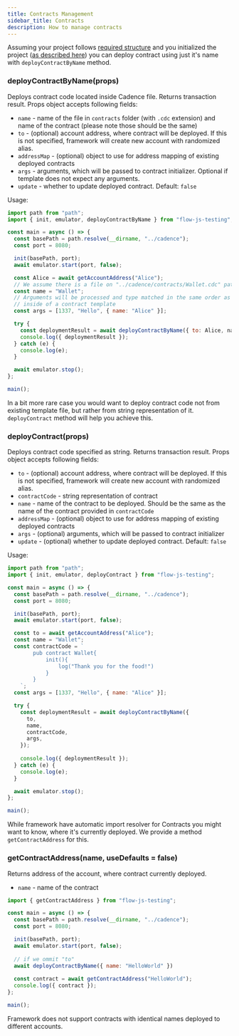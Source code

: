 ```yaml
---
title: Contracts Management
sidebar_title: Contracts
description: How to manage contracts
---
```


Assuming your project follows [required structure](https://docs.onflow.org/flow-js-testing/structure) and you
initialized the project ([as described here](https://docs.onflow.org/flow-js-testing/init)) you can deploy contract
using just it's name with `deployContractByName` method.

### deployContractByName(props)

Deploys contract code located inside Cadence file. Returns transaction result.
Props object accepts following fields:

- `name` - name of the file in `contracts` folder (with `.cdc` extension) and name of the contract (please note those should be the same)
- `to` - (optional) account address, where contract will be deployed. If this is not specified, framework will
  create new account with randomized alias.
- `addressMap` - (optional) object to use for address mapping of existing deployed contracts
- `args` - arguments, which will be passed to contract initializer. Optional if template does not expect any arguments.
- `update` - whether to update deployed contract. Default: `false`

Usage:

```javascript
import path from "path";
import { init, emulator, deployContractByName } from "flow-js-testing";

const main = async () => {
  const basePath = path.resolve(__dirname, "../cadence");
  const port = 8080;

  init(basePath, port);
  await emulator.start(port, false);

  const Alice = await getAccountAddress("Alice");
  // We assume there is a file on "../cadence/contracts/Wallet.cdc" path
  const name = "Wallet";
  // Arguments will be processed and type matched in the same order as they are specified
  // inside of a contract template
  const args = [1337, "Hello", { name: "Alice" }];

  try {
    const deploymentResult = await deployContractByName({ to: Alice, name });
    console.log({ deploymentResult });
  } catch (e) {
    console.log(e);
  }

  await emulator.stop();
};

main();
```

In a bit more rare case you would want to deploy contract code not from existing template file, but rather
from string representation of it. `deployContract` method will help you achieve this.

### deployContract(props)

Deploys contract code specified as string. Returns transaction result.
Props object accepts following fields:

- `to` - (optional) account address, where contract will be deployed. If this is not specified, framework will 
  create new account with randomized alias.
- `contractCode` - string representation of contract
- `name` - name of the contract to be deployed. Should be the same as the name of the contract provided in `contractCode`
- `addressMap` - (optional) object to use for address mapping of existing deployed contracts
- `args` - (optional) arguments, which will be passed to contract initializer
- `update` - (optional) whether to update deployed contract. Default: `false`

Usage:

```javascript
import path from "path";
import { init, emulator, deployContract } from "flow-js-testing";

const main = async () => {
  const basePath = path.resolve(__dirname, "../cadence");
  const port = 8080;

  init(basePath, port);
  await emulator.start(port, false);

  const to = await getAccountAddress("Alice");
  const name = "Wallet";
  const contractCode = `
        pub contract Wallet{
            init(){
                log("Thank you for the food!")
            }
        }
    `;
  const args = [1337, "Hello", { name: "Alice" }];

  try {
    const deploymentResult = await deployContractByName({
      to,
      name,
      contractCode,
      args,
    });
    
    console.log({ deploymentResult });
  } catch (e) {
    console.log(e);
  }

  await emulator.stop();
};

main();
```

While framework have automatic import resolver for Contracts you might want to know, where it's currently deployed.
We provide a method `getContractAddress` for this.

### getContractAddress(name, useDefaults = false)

Returns address of the account, where contract currently deployed.
- `name` - name of the contract

```javascript
import { getContractAddress } from "flow-js-testing";

const main = async () => {
  const basePath = path.resolve(__dirname, "../cadence");
  const port = 8080;

  init(basePath, port);
  await emulator.start(port, false);
  
  // if we ommit "to"
  await deployContractByName({ name: "HelloWorld" })
  
  const contract = await getContractAddress("HelloWorld");
  console.log({ contract });
};

main();
```
Framework does not support contracts with identical names deployed to different accounts.

